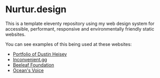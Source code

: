 # Nurtur.design

This is a template eleventy repository using my web design system for accessible, performant, responsive and environmentally friendly static websites.

You can see examples of this being used at these websites:
- [Portfolio of Dustin Heisey](https://dustinheisey.com/)
- [Inconvenient.gg](https://inconvenient.gg/)
- [Beeleaf Foundation](https://beeleaf.dustinheisey.com/)
- [Ocean's Voice](https://oceansvoice.dustinheisey.com/)
